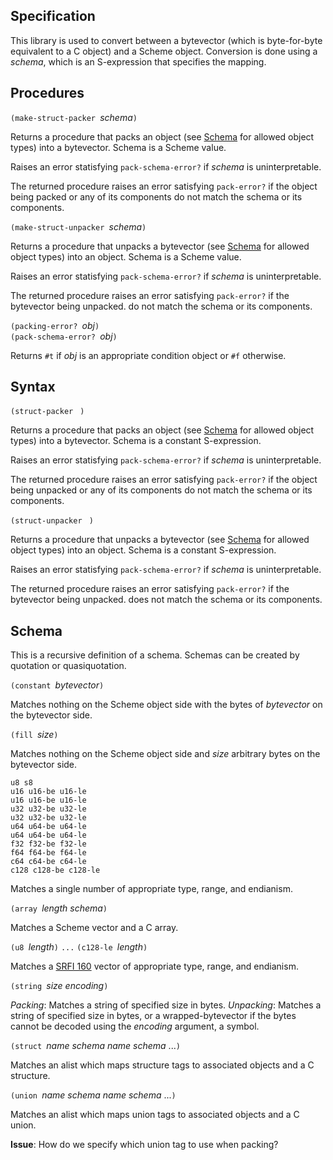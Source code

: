 ## Specification

This library is used to convert between a bytevector (which is byte-for-byte
equivalent to a C object) and a Scheme object.  Conversion is done using a
*schema*, which is an S-expression that specifies the mapping.

## Procedures

`(make-struct-packer `*schema*`)`

Returns a procedure that packs an object
(see [Schema](#Schema) for allowed object types)
into a bytevector.
Schema is a Scheme value.

Raises an error statisfying `pack-schema-error?`
if *schema* is uninterpretable.

The returned procedure
raises an error satisfying `pack-error?`
if the object being packed
or any of its components
do not match the schema or its components.

`(make-struct-unpacker `*schema*`)`

Returns a procedure that unpacks a bytevector
(see [Schema](#Schema) for allowed object types)
into an object.
Schema is a Scheme value.

Raises an error statisfying `pack-schema-error?`
if *schema* is uninterpretable.

The returned procedure
raises an error satisfying `pack-error?`
if the bytevector being unpacked.
do not match the schema or its components.

`(packing-error? `*obj*`)`  
`(pack-schema-error? `*obj*`)`

Returns `#t` if *obj* is an appropriate condition object
or `#f` otherwise.

## Syntax

`(struct-packer ` <schema>`)`

Returns a procedure that packs an object
(see [Schema](#Schema) for allowed object types)
into a bytevector.
Schema is a constant S-expression.

Raises an error statisfying `pack-schema-error?`
if *schema* is uninterpretable.

The returned procedure
raises an error satisfying `pack-error?`
if the object being unpacked or any of its components
do not match the schema or its components.

`(struct-unpacker ` <schema>`)`

Returns a procedure that unpacks a bytevector
(see [Schema](#Schema) for allowed object types)
into an object.
Schema is a constant S-expression.

Raises an error statisfying `pack-schema-error?`
if *schema* is uninterpretable.

The returned procedure
raises an error satisfying `pack-error?`
if the bytevector being unpacked.
does not match the schema or its components.

## Schema

This is a recursive definition of a schema.
Schemas can be created by quotation or quasiquotation.

`(constant `*bytevector*`)`

Matches nothing on the Scheme object side
with the bytes of *bytevector* on the bytevector side.

`(fill `*size*`)`

Matches nothing on the Scheme object side
and *size* arbitrary bytes on the bytevector side.

```
u8 s8
u16 u16-be u16-le
u16 u16-be u16-le
u32 u32-be u32-le
u32 u32-be u32-le
u64 u64-be u64-le
u64 u64-be u64-le
f32 f32-be f32-le
f64 f64-be f64-le
c64 c64-be c64-le
c128 c128-be c128-le
```

Matches a single number of appropriate type, range, and endianism.

`(array `*length schema*`)`

Matches a Scheme vector and a C array.

`(u8 `*length*`)`
`...`
`(c128-le `*length*`)`

Matches a [SRFI 160](http://srfi.schemers.org/srfi-160/srfi-160.html)
vector of appropriate type, range, and endianism.

`(string `*size encoding*`)`

*Packing*: Matches a string of specified size in bytes.
*Unpacking*: Matches a string of specified size in bytes,
or a wrapped-bytevector if the bytes cannot be decoded
using the *encoding* argument, a symbol.

`(struct `*name schema name schema* ...`)`

Matches an alist which maps structure tags to associated objects
and a C structure.

`(union `*name schema name schema* ...`)`

Matches an alist which maps union tags to associated objects
and a C union.

**Issue**: How do we specify which union tag to use when packing?

